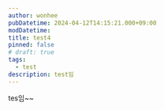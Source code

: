 ```yaml
---
author: wonhee
pubDatetime: 2024-04-12T14:15:21.000+09:00
modDatetime:
title: test4
pinned: false
# draft: true
tags:
  - test
description: test임
---
```


tes임~~
